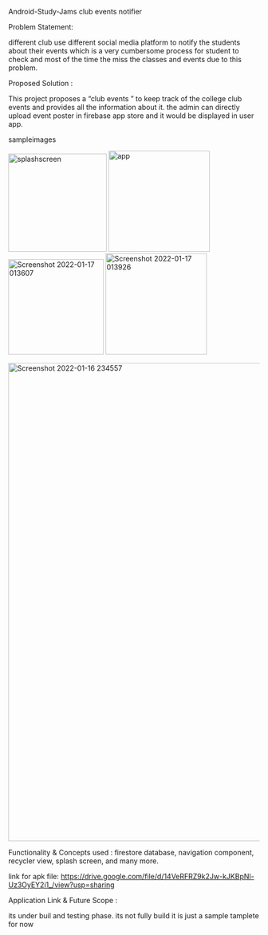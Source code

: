 Android-Study-Jams
club events notifier

Problem Statement:

different club use different social media platform to notify the students about their events which is a very cumbersome process for student to check and most of the time the miss the classes and events due to this problem.

Proposed Solution :

This project proposes a “club events ” to keep track of the college club events and provides all the information about it.
the admin can directly upload event poster in firebase app store and it would be displayed in user app.

sampleimages

<img width="197" alt="splashscreen" src="https://user-images.githubusercontent.com/94797459/149672381-8657c8bb-0ca3-487e-b9f7-c2246449449c.png">   <img width="203" alt="app" src="https://user-images.githubusercontent.com/94797459/149672369-520a4966-d1f1-494e-bbab-a9977bd3007e.png">   <img width="191" alt="Screenshot 2022-01-17 013607" src="https://user-images.githubusercontent.com/94797459/149676141-743a121a-78d9-4bac-853b-1402ec0b46b0.png">   <img width="203" alt="Screenshot 2022-01-17 013926" src="https://user-images.githubusercontent.com/94797459/149676250-48cfb96f-ff4a-4c23-9dc5-5d4c11976804.png">


<img width="960" alt="Screenshot 2022-01-16 234557" src="https://user-images.githubusercontent.com/94797459/149672526-b0b52349-83f3-4579-a7d2-ea659db31420.png">



Functionality & Concepts used :
firestore database,
navigation component,
recycler view,
splash screen,
and many more.


link for apk file:  https://drive.google.com/file/d/14VeRFRZ9k2Jw-kJKBpNl-Uz3OyEY2i1_/view?usp=sharing



Application Link & Future Scope :

its under buil and testing phase.
its not fully build it is just a sample tamplete for now
